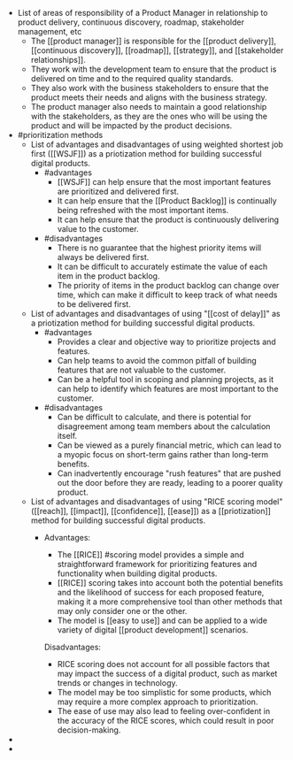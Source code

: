 - List of areas of responsibility of a Product Manager in relationship to product delivery, continuous discovery, roadmap, stakeholder management, etc
	- The [[product manager]] is responsible for the [[product delivery]], [[continuous discovery]], [[roadmap]], [[strategy]], and [[stakeholder relationships]].
	- They work with the development team to ensure that the product is delivered on time and to the required quality standards.
	- They also work with the business stakeholders to ensure that the product meets their needs and aligns with the business strategy.
	- The product manager also needs to maintain a good relationship with the stakeholders, as they are the ones who will be using the product and will be impacted by the product decisions.
- #prioritization methods
	- List of advantages and disadvantages of using weighted shortest job first ([[WSJF]]) as a priotization method for building successful digital products.
		- #advantages
			- [[WSJF]] can help ensure that the most important features are prioritized and delivered first.
			- It can help ensure that the [[Product Backlog]] is continually being refreshed with the most important items.
			- It can help ensure that the product is continuously delivering value to the customer.
		- #disadvantages
			- There is no guarantee that the highest priority items will always be delivered first.
			- It can be difficult to accurately estimate the value of each item in the product backlog.
			- The priority of items in the product backlog can change over time, which can make it difficult to keep track of what needs to be delivered first.
	- List of advantages and disadvantages of using "[[cost of delay]]" as a priotization method for building successful digital products.
		- #advantages
			- Provides a clear and objective way to prioritize projects and features.
			- Can help teams to avoid the common pitfall of building features that are not valuable to the customer.
			- Can be a helpful tool in scoping and planning projects, as it can help to identify which features are most important to the customer.
		- #disadvantages
			- Can be difficult to calculate, and there is potential for disagreement among team members about the calculation itself.
			- Can be viewed as a purely financial metric, which can lead to a myopic focus on short-term gains rather than long-term benefits.
			- Can inadvertently encourage "rush features" that are pushed out the door before they are ready, leading to a poorer quality product.
	- List of advantages and disadvantages of using "RICE scoring model" ([[reach]], [[impact]], [[confidence]], [[ease]]) as a [[priotization]] method for building successful digital products.
		- Advantages:
		  * The [[RICE]] #scoring model provides a simple and straightforward framework for prioritizing features and functionality when building digital products.
		  * [[RICE]] scoring takes into account both the potential benefits and the likelihood of success for each proposed feature, making it a more comprehensive tool than other methods that may only consider one or the other.
		  * The model is [[easy to use]] and can be applied to a wide variety of digital [[product development]] scenarios.
		  
		  Disadvantages:
		  * RICE scoring does not account for all possible factors that may impact the success of a digital product, such as market trends or changes in technology.
		  * The model may be too simplistic for some products, which may require a more complex approach to prioritization.
		  * The ease of use may also lead to feeling over-confident in the accuracy of the RICE scores, which could result in poor decision-making.
-
-